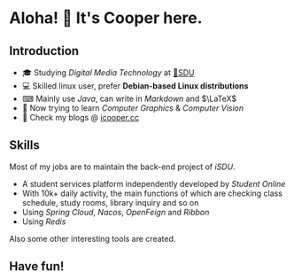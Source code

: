 # Aloha! 👋 It's Cooper here.

## Introduction

-   🎓 Studying *Digital Media Technology* at [🏫SDU](https://www.sdu.edu.cn/)
-   💻 Skilled linux user, prefer **Debian-based Linux distributions**
-   ⌨ Mainly use *Java*, can write in *Markdown* and $\LaTeX$
-   📂 Now trying to learn *Computer Graphics* & *Computer Vision*
-   🔗 Check my blogs @ [icooper.cc](https://icooper.cc/)

## Skills

Most of my jobs are to maintain the back-end project of *iSDU*.

-   A student services platform independently developed by *Student Online*
-   With 10k+ daily activity, the main functions of which are checking class schedule, study rooms, library inquiry and so on
-   Using *Spring Cloud*, *Nacos*, *OpenFeign* and *Ribbon*
-   Using *Redis*

Also some other interesting tools are created.

## Have fun!
